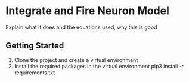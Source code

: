 # Integrate and Fire Neuron Model

Explain what it does and the equations used, why this is good

## Getting Started
1. Clone the project and create a virtual environment
2. Install the required packages in the virtual environment
    pip3 install -r requirements.txt
